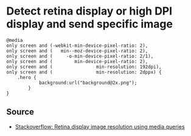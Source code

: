 ﻿# Detect retina display or high DPI display and send specific image

	@media
	only screen and (-webkit-min-device-pixel-ratio: 2),
	only screen and (   min--moz-device-pixel-ratio: 2),
	only screen and (     -o-min-device-pixel-ratio: 2/1),
	only screen and (        min-device-pixel-ratio: 2),
	only screen and (                min-resolution: 192dpi),
	only screen and (                min-resolution: 2dppx) {
		.hero {
				background:url("background@2x.png");
			}
	}

## Source

* [Stackoverflow: Retina display image resolution using media queries](https://stackoverflow.com/questions/37504520/retina-display-image-resolution-using-media-queries)
